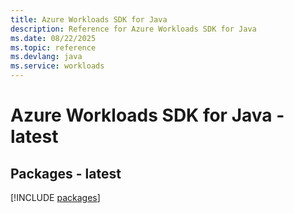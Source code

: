 ```yaml
---
title: Azure Workloads SDK for Java
description: Reference for Azure Workloads SDK for Java
ms.date: 08/22/2025
ms.topic: reference
ms.devlang: java
ms.service: workloads
---
```

# Azure Workloads SDK for Java - latest
## Packages - latest
[!INCLUDE [packages](workloads-index.md)]